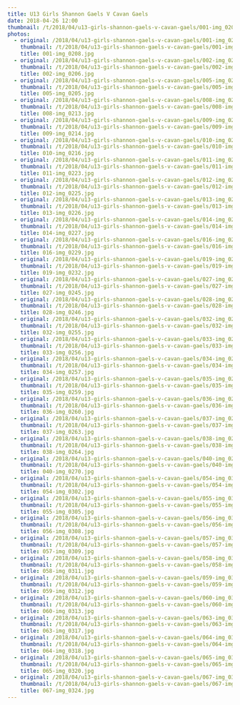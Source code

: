 ```yaml
---
title: U13 Girls Shannon Gaels V Cavan Gaels
date: 2018-04-26 12:00
thumbnail: /t/2018/04/u13-girls-shannon-gaels-v-cavan-gaels/001-img_0208.jpg
photos:
  - original: /2018/04/u13-girls-shannon-gaels-v-cavan-gaels/001-img_0208.jpg
    thumbnail: /t/2018/04/u13-girls-shannon-gaels-v-cavan-gaels/001-img_0208.jpg
    title: 001-img_0208.jpg
  - original: /2018/04/u13-girls-shannon-gaels-v-cavan-gaels/002-img_0206.jpg
    thumbnail: /t/2018/04/u13-girls-shannon-gaels-v-cavan-gaels/002-img_0206.jpg
    title: 002-img_0206.jpg
  - original: /2018/04/u13-girls-shannon-gaels-v-cavan-gaels/005-img_0205.jpg
    thumbnail: /t/2018/04/u13-girls-shannon-gaels-v-cavan-gaels/005-img_0205.jpg
    title: 005-img_0205.jpg
  - original: /2018/04/u13-girls-shannon-gaels-v-cavan-gaels/008-img_0213.jpg
    thumbnail: /t/2018/04/u13-girls-shannon-gaels-v-cavan-gaels/008-img_0213.jpg
    title: 008-img_0213.jpg
  - original: /2018/04/u13-girls-shannon-gaels-v-cavan-gaels/009-img_0214.jpg
    thumbnail: /t/2018/04/u13-girls-shannon-gaels-v-cavan-gaels/009-img_0214.jpg
    title: 009-img_0214.jpg
  - original: /2018/04/u13-girls-shannon-gaels-v-cavan-gaels/010-img_0216.jpg
    thumbnail: /t/2018/04/u13-girls-shannon-gaels-v-cavan-gaels/010-img_0216.jpg
    title: 010-img_0216.jpg
  - original: /2018/04/u13-girls-shannon-gaels-v-cavan-gaels/011-img_0223.jpg
    thumbnail: /t/2018/04/u13-girls-shannon-gaels-v-cavan-gaels/011-img_0223.jpg
    title: 011-img_0223.jpg
  - original: /2018/04/u13-girls-shannon-gaels-v-cavan-gaels/012-img_0225.jpg
    thumbnail: /t/2018/04/u13-girls-shannon-gaels-v-cavan-gaels/012-img_0225.jpg
    title: 012-img_0225.jpg
  - original: /2018/04/u13-girls-shannon-gaels-v-cavan-gaels/013-img_0226.jpg
    thumbnail: /t/2018/04/u13-girls-shannon-gaels-v-cavan-gaels/013-img_0226.jpg
    title: 013-img_0226.jpg
  - original: /2018/04/u13-girls-shannon-gaels-v-cavan-gaels/014-img_0227.jpg
    thumbnail: /t/2018/04/u13-girls-shannon-gaels-v-cavan-gaels/014-img_0227.jpg
    title: 014-img_0227.jpg
  - original: /2018/04/u13-girls-shannon-gaels-v-cavan-gaels/016-img_0229.jpg
    thumbnail: /t/2018/04/u13-girls-shannon-gaels-v-cavan-gaels/016-img_0229.jpg
    title: 016-img_0229.jpg
  - original: /2018/04/u13-girls-shannon-gaels-v-cavan-gaels/019-img_0232.jpg
    thumbnail: /t/2018/04/u13-girls-shannon-gaels-v-cavan-gaels/019-img_0232.jpg
    title: 019-img_0232.jpg
  - original: /2018/04/u13-girls-shannon-gaels-v-cavan-gaels/027-img_0245.jpg
    thumbnail: /t/2018/04/u13-girls-shannon-gaels-v-cavan-gaels/027-img_0245.jpg
    title: 027-img_0245.jpg
  - original: /2018/04/u13-girls-shannon-gaels-v-cavan-gaels/028-img_0246.jpg
    thumbnail: /t/2018/04/u13-girls-shannon-gaels-v-cavan-gaels/028-img_0246.jpg
    title: 028-img_0246.jpg
  - original: /2018/04/u13-girls-shannon-gaels-v-cavan-gaels/032-img_0255.jpg
    thumbnail: /t/2018/04/u13-girls-shannon-gaels-v-cavan-gaels/032-img_0255.jpg
    title: 032-img_0255.jpg
  - original: /2018/04/u13-girls-shannon-gaels-v-cavan-gaels/033-img_0256.jpg
    thumbnail: /t/2018/04/u13-girls-shannon-gaels-v-cavan-gaels/033-img_0256.jpg
    title: 033-img_0256.jpg
  - original: /2018/04/u13-girls-shannon-gaels-v-cavan-gaels/034-img_0257.jpg
    thumbnail: /t/2018/04/u13-girls-shannon-gaels-v-cavan-gaels/034-img_0257.jpg
    title: 034-img_0257.jpg
  - original: /2018/04/u13-girls-shannon-gaels-v-cavan-gaels/035-img_0259.jpg
    thumbnail: /t/2018/04/u13-girls-shannon-gaels-v-cavan-gaels/035-img_0259.jpg
    title: 035-img_0259.jpg
  - original: /2018/04/u13-girls-shannon-gaels-v-cavan-gaels/036-img_0260.jpg
    thumbnail: /t/2018/04/u13-girls-shannon-gaels-v-cavan-gaels/036-img_0260.jpg
    title: 036-img_0260.jpg
  - original: /2018/04/u13-girls-shannon-gaels-v-cavan-gaels/037-img_0263.jpg
    thumbnail: /t/2018/04/u13-girls-shannon-gaels-v-cavan-gaels/037-img_0263.jpg
    title: 037-img_0263.jpg
  - original: /2018/04/u13-girls-shannon-gaels-v-cavan-gaels/038-img_0264.jpg
    thumbnail: /t/2018/04/u13-girls-shannon-gaels-v-cavan-gaels/038-img_0264.jpg
    title: 038-img_0264.jpg
  - original: /2018/04/u13-girls-shannon-gaels-v-cavan-gaels/040-img_0270.jpg
    thumbnail: /t/2018/04/u13-girls-shannon-gaels-v-cavan-gaels/040-img_0270.jpg
    title: 040-img_0270.jpg
  - original: /2018/04/u13-girls-shannon-gaels-v-cavan-gaels/054-img_0302.jpg
    thumbnail: /t/2018/04/u13-girls-shannon-gaels-v-cavan-gaels/054-img_0302.jpg
    title: 054-img_0302.jpg
  - original: /2018/04/u13-girls-shannon-gaels-v-cavan-gaels/055-img_0305.jpg
    thumbnail: /t/2018/04/u13-girls-shannon-gaels-v-cavan-gaels/055-img_0305.jpg
    title: 055-img_0305.jpg
  - original: /2018/04/u13-girls-shannon-gaels-v-cavan-gaels/056-img_0308.jpg
    thumbnail: /t/2018/04/u13-girls-shannon-gaels-v-cavan-gaels/056-img_0308.jpg
    title: 056-img_0308.jpg
  - original: /2018/04/u13-girls-shannon-gaels-v-cavan-gaels/057-img_0309.jpg
    thumbnail: /t/2018/04/u13-girls-shannon-gaels-v-cavan-gaels/057-img_0309.jpg
    title: 057-img_0309.jpg
  - original: /2018/04/u13-girls-shannon-gaels-v-cavan-gaels/058-img_0311.jpg
    thumbnail: /t/2018/04/u13-girls-shannon-gaels-v-cavan-gaels/058-img_0311.jpg
    title: 058-img_0311.jpg
  - original: /2018/04/u13-girls-shannon-gaels-v-cavan-gaels/059-img_0312.jpg
    thumbnail: /t/2018/04/u13-girls-shannon-gaels-v-cavan-gaels/059-img_0312.jpg
    title: 059-img_0312.jpg
  - original: /2018/04/u13-girls-shannon-gaels-v-cavan-gaels/060-img_0313.jpg
    thumbnail: /t/2018/04/u13-girls-shannon-gaels-v-cavan-gaels/060-img_0313.jpg
    title: 060-img_0313.jpg
  - original: /2018/04/u13-girls-shannon-gaels-v-cavan-gaels/063-img_0317.jpg
    thumbnail: /t/2018/04/u13-girls-shannon-gaels-v-cavan-gaels/063-img_0317.jpg
    title: 063-img_0317.jpg
  - original: /2018/04/u13-girls-shannon-gaels-v-cavan-gaels/064-img_0318.jpg
    thumbnail: /t/2018/04/u13-girls-shannon-gaels-v-cavan-gaels/064-img_0318.jpg
    title: 064-img_0318.jpg
  - original: /2018/04/u13-girls-shannon-gaels-v-cavan-gaels/065-img_0320.jpg
    thumbnail: /t/2018/04/u13-girls-shannon-gaels-v-cavan-gaels/065-img_0320.jpg
    title: 065-img_0320.jpg
  - original: /2018/04/u13-girls-shannon-gaels-v-cavan-gaels/067-img_0324.jpg
    thumbnail: /t/2018/04/u13-girls-shannon-gaels-v-cavan-gaels/067-img_0324.jpg
    title: 067-img_0324.jpg
---
```

